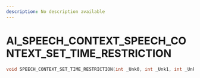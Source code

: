 ```yaml
---
description: No description available 
---
```


# AI_SPEECH_CONTEXT\_SPEECH_CONTEXT_SET_TIME_RESTRICTION

```cpp
void SPEECH_CONTEXT_SET_TIME_RESTRICTION(int _Unk0, int _Unk1, int _Unk2);
```